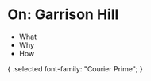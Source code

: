 <!DOCTYPE html>
<h1 class=selected>
  On: Garrison Hill
</h1>

<ul>
  <li>What</li>
  <li>Why</li>
  <li>How</li>
</ul>

{
  .selected
  font-family: "Courier Prime";
}
